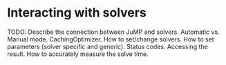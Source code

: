 Interacting with solvers
========================

TODO: Describe the connection between JuMP and solvers. Automatic vs. Manual
mode. CachingOptimizer. How to set/change solvers. How to set parameters (solver
specific and generic). Status codes. Accessing the result.
How to accurately measure the solve time.
